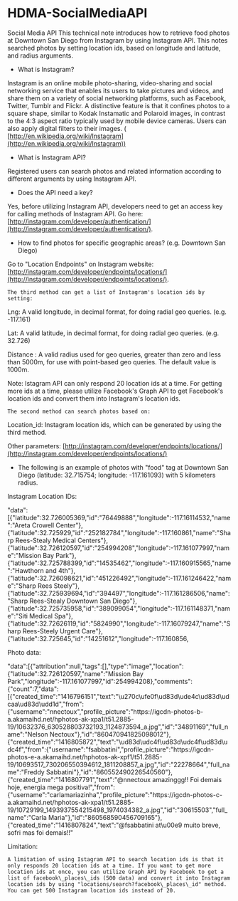 # HDMA-SocialMediaAPI
Social Media API
This technical note introduces how to retrieve food photos at Downtown San Diego from Instagram by using Instagram API. This notes searched photos by setting location ids, based on longitude and latitude, and radius arguments.

- What is Instagram?

Instagram is an online mobile photo-sharing, video-sharing and social networking service that enables its users to take pictures and videos, and share them on a variety of social networking platforms, such as Facebook, Twitter, Tumblr and Flickr. A distinctive feature is that it confines photos to a square shape, similar to Kodak Instamatic and Polaroid images, in contrast to the 4:3 aspect ratio typically used by mobile device cameras. Users can also apply digital filters to their images. ( [http://en.wikipedia.org/wiki/Instagram](http://en.wikipedia.org/wiki/Instagram))

- What is Instagram API?

Registered users can search photos and related information according to different arguments by using Instagram API.

- Does the API need a key?

Yes, before utilizing Instagram API, developers need to get an access key for calling methods of Instagram API. Go here: [http://instagram.com/developer/authentication/](http://instagram.com/developer/authentication/).

- How to find photos for specific geographic areas? (e.g. Downtown San Diego)

Go to "Location Endpoints" on Instagram website: [http://instagram.com/developer/endpoints/locations/](http://instagram.com/developer/endpoints/locations/).

    The third method can get a list of Instagram's location ids by setting:

Lng: A valid longitude, in decimal format, for doing radial geo queries. (e.g. -117.161)

Lat: A valid latitude, in decimal format, for doing radial geo queries. (e.g. 32.726)

Distance : A valid radius used for geo queries, greater than zero and less than 5000m, for use with point-based geo queries. The default value is 1000m.

Note: Istagram API can only respond 20 location ids at a time. For getting more ids at a time, please utilize Facebook's Graph API to get Facebook's location ids and convert them into Instagram's location ids.

    The second method can search photos based on:

Location\_id: Instagram location ids, which can be generated by using the third method.

Other parameters: [http://instagram.com/developer/endpoints/locations/](http://instagram.com/developer/endpoints/locations/)

- The following is an example of photos with "food" tag at Downtown San Diego (latitude: 32.715754; longitude: -117.161093) with 5 kilometers radius.

Instagram Location IDs:

"data":[{"latitude":32.726005369,"id":"76449888","longitude":-117.16114532,"name":"Areta Crowell Center"},{"latitude":32.725929,"id":"252182784","longitude":-117.160861,"name":"Sharp Rees-Stealy Medical Centers"},{"latitude":32.726120597,"id":"254994208","longitude":-117.161077997,"name":"Mission Bay Park"},{"latitude":32.725788399,"id":"14535462","longitude":-117.160915565,"name":"Hawthorn and 4th"},{"latitude":32.726098621,"id":"451226492","longitude":-117.161246422,"name":"Sharp Rees Steely"},{"latitude":32.725939694,"id":"394497","longitude":-117.161286506,"name":"Sharp Rees-Stealy Downtown San Diego"},{"latitude":32.725735958,"id":"389099054","longitude":-117.161148371,"name":"Siti Medical Spa"},{"latitude":32.72626119,"id":"5824990","longitude":-117.16079247,"name":"Sharp Rees-Steely Urgent Care"},{"latitude":32.725645,"id":"14251612","longitude":-117.160856,

Photo data:

"data":[{"attribution":null,"tags":[],"type":"image","location":{"latitude":32.726120597,"name":"Mission Bay Park","longitude":-117.161077997,"id":254994208},"comments":{"count":7,"data":[{"created\_time":"1416796151","text":"\u270c\ufe0f\ud83d\ude4c\ud83d\udcaa\ud83d\udd1d","from":{"username":"nnectoux","profile\_picture":"https:\/\/igcdn-photos-b-a.akamaihd.net\/hphotos-ak-xpa1\/t51.2885-19\/10632376\_630528803732193\_1124873594\_a.jpg","id":"34891169","full\_name":"Nelson Nectoux"},"id":"860470941825098012"},{"created\_time":"1416805872","text":"\ud83d\udc4f\ud83d\udc4f\ud83d\udc4f","from":{"username":"fsabbatini","profile\_picture":"https:\/\/igcdn-photos-e-a.akamaihd.net\/hphotos-ak-xpf1\/t51.2885-19\/10693517\_730206550394612\_1811208857\_a.jpg","id":"22278664","full\_name":"Freddy Sabbatini"},"id":"860552490226540560"},{"created\_time":"1416807791","text":"@nnectoux amazinggg!! Foi demais hoje, energia mega positiva!","from":{"username":"carlamariazinha","profile\_picture":"https:\/\/igcdn-photos-c-a.akamaihd.net\/hphotos-ak-xpa1\/t51.2885-19\/10729199\_1493937554215498\_1974034382\_a.jpg","id":"30615503","full\_name":"Carla Maria"},"id":"860568590456709165"},{"created\_time":"1416807824","text":"@fsabbatini at\u00e9 muito breve, sofri mas foi demais!!"

Limitation:

    A limitation of using Istagram API to search location ids is that it only responds 20 location ids at a time. If you want to get more location ids at once, you can utilize Graph API by Facebook to get a list of facebook\_places\_ids (500 data) and convert it into Instagram location ids by using "locations/search?facebook\_places\_id" method. You can get 500 Instagram location ids instead of 20.
